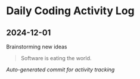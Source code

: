 # Daily Coding Activity Log

## 2024-12-01

Brainstorming new ideas

> Software is eating the world.

*Auto-generated commit for activity tracking*
